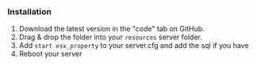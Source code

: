 ### Installation
1) Download the latest version in the "code" tab on GitHub.
2) Drag & drop the folder into your `resources` server folder.
4) Add `start esx_property` to your server.cfg and add the sql if you have
5) Reboot your server